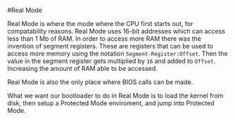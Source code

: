 
#Real Mode

Real Mode is where the mode where the CPU first starts out, for compatability reasons. Real Mode uses 16-bit addresses which can access less than 1 Mb of RAM. In order to access more RAM there was the invention of segment registers. These are registers that can be used to access more memory using the notation `Segment-Register:Offset`. Then the value in the segment register gets multiplied by `16` and added to `Offset`. Increasing the amount of RAM able to be accessed.

Real Mode is also the only place where BIOS calls can be made.

What we want our bootloader to do in Real Mode is to load the kernel from disk, then setup a Protected Mode enviroment, and jump into Protected Mode.
